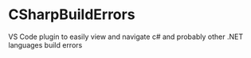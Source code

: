 # CSharpBuildErrors
VS Code plugin to easily view and navigate c# and probably other .NET languages build errors
